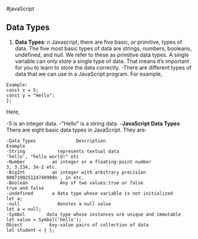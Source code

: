 #javaScript
## Data Types 
1. **Data Types**:
n Javascript, there are five basic, or primitive, types of data. The five most basic types of data are strings, numbers, booleans, undefined, and null. We refer to these as primitive data types. A single variable can only store a single type of data. That means it’s important for you to learn to store the data correctly.
-There are different types of data that we can use in a JavaScript program. For example,
```
Example:
const x = 5;
const y = "Hello";
};
```
Here,

-5 is an integer data.
-"Hello" is a string data.
-**JavaScript Data Types**
There are eight basic data types in JavaScript. They are:

```
-Data Types	              Description	                                         Example
-String	           represents textual data	                                'hello', "hello world!" etc
-Number	         an integer or a floating-point number	                    3, 3.234, 3e-2 etc.
-BigInt	         an integer with arbitrary precision	                      900719925124740999n , 1n etc.
-Boolean	        Any of two values:true or false	                         true and false
-undefined	     a data type whose variable is not initialized	           let a;
-null	           denotes a null value	                                     let a = null;
-Symbol	       data type whose instances are unique and immutable	         let value = Symbol('hello');
Object	        key-value pairs of collection of data	                     let student = { };

```
